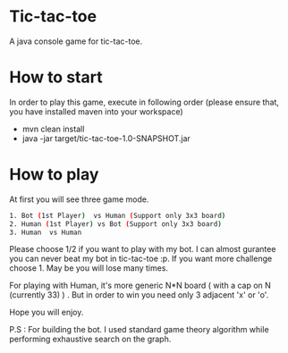 # Tic-tac-toe
A java console game for tic-tac-toe. 

# How to start 

In order to play this game, execute in following order (please ensure that, you have installed maven into your workspace)

  - mvn clean install 
  - java -jar target/tic-tac-toe-1.0-SNAPSHOT.jar

# How to play 

At first you will see three game mode. 

```sh
1. Bot (1st Player)  vs Human (Support only 3x3 board)
2. Human (1st Player) vs Bot (Support only 3x3 board)
3. Human  vs Human 
```
Please choose 1/2 if you want to play with my bot. I can almost gurantee you can never beat my bot in tic-tac-toe :p. If you want more challenge choose 1. May be you will lose many times. 

For playing with Human, it's more generic N*N board ( with a cap on N (currently 33) ) . But in order to win you need only 3 adjacent 'x' or 'o'. 

Hope you will enjoy. 

P.S : For building the bot. I used standard game theory algorithm while performing exhaustive search on the graph.
